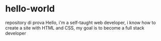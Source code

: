 # hello-world
repository di prova
Hello, i'm a self-taught web developer, i know how to create a site with HTML and CSS, my goal is to become a full stack developer
